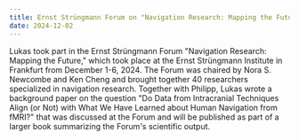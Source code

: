 ```yaml
---
title: Ernst Strüngmann Forum on "Navigation Research: Mapping the Future"
date: 2024-12-02
---
```


Lukas took part in the Ernst Strüngmann Forum "Navigation Research: Mapping the Future," which took place at the Ernst Strüngmann Institute in Frankfurt from December 1-6, 2024. The Forum was chaired by Nora S. Newcombe and Ken Cheng and brought together 40 researchers specialized in navigation research. Together with Philipp, Lukas wrote a background paper on the question "Do Data from Intracranial Techniques Align (or Not) with What We Have Learned about Human Navigation from fMRI?" that was discussed at the Forum and will be published as part of a larger book summarizing the Forum's scientific output.

<!--more-->


